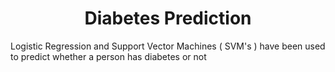 # <div align="center">Diabetes Prediction</div>
Logistic Regression and Support Vector Machines ( SVM's ) have been used to predict whether a person has diabetes or not
